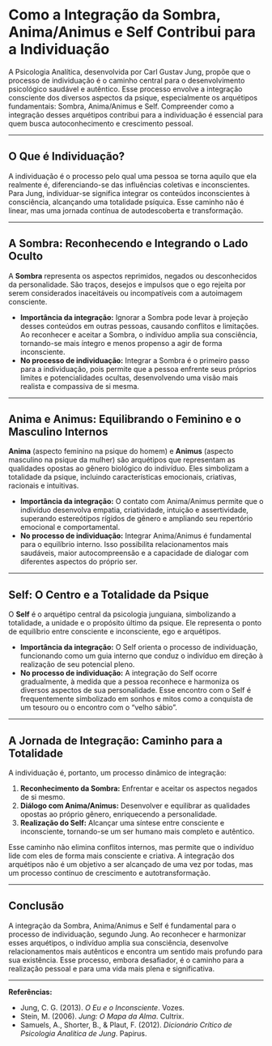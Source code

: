 # Como a Integração da Sombra, Anima/Animus e Self Contribui para a Individuação

A Psicologia Analítica, desenvolvida por Carl Gustav Jung, propõe que o processo de individuação é o caminho central para o desenvolvimento psicológico saudável e autêntico. Esse processo envolve a integração consciente dos diversos aspectos da psique, especialmente os arquétipos fundamentais: Sombra, Anima/Animus e Self. Compreender como a integração desses arquétipos contribui para a individuação é essencial para quem busca autoconhecimento e crescimento pessoal.

---

## O Que é Individuação?

A individuação é o processo pelo qual uma pessoa se torna aquilo que ela realmente é, diferenciando-se das influências coletivas e inconscientes. Para Jung, individuar-se significa integrar os conteúdos inconscientes à consciência, alcançando uma totalidade psíquica. Esse caminho não é linear, mas uma jornada contínua de autodescoberta e transformação.

---

## A Sombra: Reconhecendo e Integrando o Lado Oculto

A **Sombra** representa os aspectos reprimidos, negados ou desconhecidos da personalidade. São traços, desejos e impulsos que o ego rejeita por serem considerados inaceitáveis ou incompatíveis com a autoimagem consciente.

- **Importância da integração:** Ignorar a Sombra pode levar à projeção desses conteúdos em outras pessoas, causando conflitos e limitações. Ao reconhecer e aceitar a Sombra, o indivíduo amplia sua consciência, tornando-se mais íntegro e menos propenso a agir de forma inconsciente.
- **No processo de individuação:** Integrar a Sombra é o primeiro passo para a individuação, pois permite que a pessoa enfrente seus próprios limites e potencialidades ocultas, desenvolvendo uma visão mais realista e compassiva de si mesma.

---

## Anima e Animus: Equilibrando o Feminino e o Masculino Internos

**Anima** (aspecto feminino na psique do homem) e **Animus** (aspecto masculino na psique da mulher) são arquétipos que representam as qualidades opostas ao gênero biológico do indivíduo. Eles simbolizam a totalidade da psique, incluindo características emocionais, criativas, racionais e intuitivas.

- **Importância da integração:** O contato com Anima/Animus permite que o indivíduo desenvolva empatia, criatividade, intuição e assertividade, superando estereótipos rígidos de gênero e ampliando seu repertório emocional e comportamental.
- **No processo de individuação:** Integrar Anima/Animus é fundamental para o equilíbrio interno. Isso possibilita relacionamentos mais saudáveis, maior autocompreensão e a capacidade de dialogar com diferentes aspectos do próprio ser.

---

## Self: O Centro e a Totalidade da Psique

O **Self** é o arquétipo central da psicologia junguiana, simbolizando a totalidade, a unidade e o propósito último da psique. Ele representa o ponto de equilíbrio entre consciente e inconsciente, ego e arquétipos.

- **Importância da integração:** O Self orienta o processo de individuação, funcionando como um guia interno que conduz o indivíduo em direção à realização de seu potencial pleno.
- **No processo de individuação:** A integração do Self ocorre gradualmente, à medida que a pessoa reconhece e harmoniza os diversos aspectos de sua personalidade. Esse encontro com o Self é frequentemente simbolizado em sonhos e mitos como a conquista de um tesouro ou o encontro com o “velho sábio”.

---

## A Jornada de Integração: Caminho para a Totalidade

A individuação é, portanto, um processo dinâmico de integração:

1. **Reconhecimento da Sombra:** Enfrentar e aceitar os aspectos negados de si mesmo.
2. **Diálogo com Anima/Animus:** Desenvolver e equilibrar as qualidades opostas ao próprio gênero, enriquecendo a personalidade.
3. **Realização do Self:** Alcançar uma síntese entre consciente e inconsciente, tornando-se um ser humano mais completo e autêntico.

Esse caminho não elimina conflitos internos, mas permite que o indivíduo lide com eles de forma mais consciente e criativa. A integração dos arquétipos não é um objetivo a ser alcançado de uma vez por todas, mas um processo contínuo de crescimento e autotransformação.

---

## Conclusão

A integração da Sombra, Anima/Animus e Self é fundamental para o processo de individuação, segundo Jung. Ao reconhecer e harmonizar esses arquétipos, o indivíduo amplia sua consciência, desenvolve relacionamentos mais autênticos e encontra um sentido mais profundo para sua existência. Esse processo, embora desafiador, é o caminho para a realização pessoal e para uma vida mais plena e significativa.

---

**Referências:**

- Jung, C. G. (2013). *O Eu e o Inconsciente*. Vozes.
- Stein, M. (2006). *Jung: O Mapa da Alma*. Cultrix.
- Samuels, A., Shorter, B., & Plaut, F. (2012). *Dicionário Crítico de Psicologia Analítica de Jung*. Papirus.